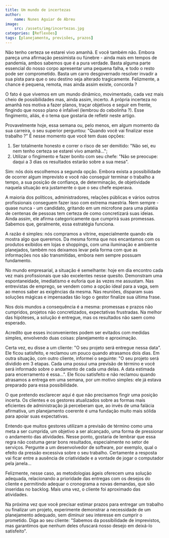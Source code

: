 ```yaml
---
title: Um mundo de incertezas
author: 
    name: Nunes Aguiar de Abreu
image: 
    src: /assets/img/incertezas.jpg
categories: [Reflexões]
tags: [planejamento, previsões, prazos]
---
```

Não tenho certeza se estarei vivo amanhã. E você também não.
Embora pareça uma afirmação pessimista ou fúnebre - ainda mais em tempos de pandemia, ambos sabemos que é a pura verdade. Basta alguma parte essencial do nosso corpo apresentar uma pequena falha, e todo o resto pode ser comprometido. Basta um carro desgovernado resolver invadir a sua pista para que o seu destino seja alterado tragicamente. Felizmente, a chance é pequena, remota, mas ainda assim existe, concorda ?

O fato é que vivemos em um mundo dinâmico, movimentado, cada vez mais cheio de possibilidades mas, ainda assim, incerto. A própria incerteza no amanhã nos motiva a fazer planos, traçar objetivos e seguir em frente, fingindo que nosso plano é infalível (lembrou do cebolinha ?).
Esse fingimento, aliás, é o tema que gostaria de refletir neste artigo.

Provavelmente hoje, essa semana ou, pelo menos, em algum momento da sua carreira, o seu superior perguntou: "Quando você vai finalizar esse trabalho ?"
É nesse momento que você tem duas opções:
1. Ser totalmente honesto e correr o risco de ser demitido: "Não sei, eu nem tenho certeza se estarei vivo amanhã...";
2. Utilizar o fingimento e fazer bonito com seu chefe: "Não se preocupe: daqui a 3 dias os resultados estarão sobre a sua mesa".

Sim: nós dois escolhemos a segunda opção.
Embora exista a possibilidade de ocorrer algum imprevisto e você não conseguir terminar o trabalho a tempo, a sua posição de confiança, de determinação, de objetividade naquela situação era justamente o que o seu chefe esperava. 

A maioria dos políticos, administradores, relações públicas e vários outros profissionais conseguem fazer isso com extrema maestria.
Nem sempre - quase nunca - um candidato, gritando em um microfone para uma platéia de centenas de pessoas tem certeza de como concretizará suas ideias. Ainda assim, ele afirma categoricamente que cumprirá suas promessas. Sabemos que, geralmente, essa estratégia funciona.

A razão é simples: nós compramos a vitrine, especialmente quando ela mostra algo que queremos.
Da mesma forma que nos encantamos com os produtos exibidos em lojas e shoppings, com uma iluminação e ambiente planejados, também nos deixamos levar pela forma com que as informações nos são transmitidas, embora nem sempre possuam fundamento.

No mundo empresarial, a situação é semelhante: hoje em dia encontro cada vez mais profissionais que são excelentes nesse quesito. Demonstram uma espontaneidade, imediatismo e euforia que às vezes me assustam. Nas entrevistas de emprego, se vendem como a opção ideal para a vaga, sem ao menos saber as exigências da mesma. Nas reuniões, disparam suas soluções mágicas e impensadas tão logo o gestor finalize sua última frase.

Nos dois mundos a consequência é a mesma: promessas e prazos não cumpridos, projetos não concretizados, expectativas frustradas. Na melhor das hipóteses, a solução é entregue, mas os resultados não saem como esperado.

Acredito que esses inconvenientes podem ser evitados com medidas simples, envolvendo duas coisas: planejamento e aproximação.

Certa vez, eu disse a um cliente: "O seu projeto será entregue nessa data". Ele ficou satisfeito, e reclamou um pouco quando atrasamos dois dias. 
Em outra situação, com outro cliente, informei o seguinte: "O seu projeto será dividido em 3 etapas. Cada uma possui uma previsão de término e você será informado sobre o andamento de cada uma delas. A data estimada para encerramento é essa...". Ele ficou satisfeito e não reclamou quando atrasamos a entrega em uma semana, por um motivo simples: ele já estava preparado para essa possibilidade.

O que pretendo esclarecer aqui é que não precisamos fingir uma posição incerta. Os clientes e os gestores atualizados sobre as formas mais eficientes de administração já perceberam que, ao invés de uma falácia afirmativa, um planejamento coerente é uma fundação muito mais sólida para apoiar suas expectativas. 

Entendo que muitos gestores utilizam a previsão de término como uma meta a ser cumprida, um objetivo a ser alcançado, uma forma de pressionar o andamento das atividades.
Nesse ponto, gostaria de lembrar que essa regra não costuma gerar bons resultados, especialmente no setor de serviços.
Pergunte a um desenvolvedor de software, por exemplo, qual o efeito da pressão excessiva sobre o seu trabalho. Certamente a resposta vai ficar entre a ausência de criatividade e a vontade de jogar o computador pela janela...

Felizmente, nesse caso, as metodologias ágeis oferecem uma solução adequada, relacionando a prioridade das entregas com os desejos do cliente e permitindo adequar o cronograma a novas demandas, que são inseridas no backlog. 
Mais uma vez, o cliente foi aproximado das atividades.

Na próxima vez que você precisar estimar prazos para entregar um trabalho ou finalizar um projeto, experimente demonstrar a necessidade de um planejamento adequado, sem diminuir seu interesse em cumprir o prometido.
Diga ao seu cliente: "Sabemos da possibilidade de imprevistos, mas garantimos que nenhum deles ofuscará nosso desejo em deixá-lo satisfeito".
